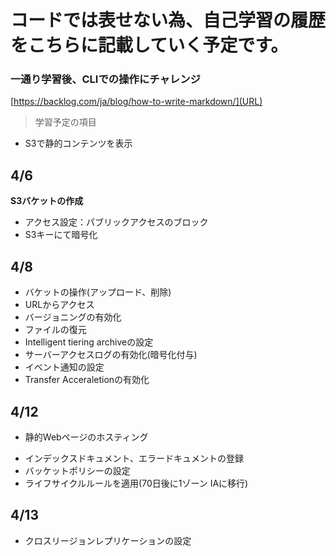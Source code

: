 # コードでは表せない為、自己学習の履歴をこちらに記載していく予定です。

### 一通り学習後、CLIでの操作にチャレンジ
[https://backlog.com/ja/blog/how-to-write-markdown/](URL)

> 学習予定の項目

 - S3で静的コンテンツを表示
## 4/6
**S3バケットの作成**
* アクセス設定：パブリックアクセスのブロック
* S3キーにて暗号化

## 4/8
* バケットの操作(アップロード、削除)
* URLからアクセス
* バージョニングの有効化
* ファイルの復元
* Intelligent tiering archiveの設定
* サーバーアクセスログの有効化(暗号化付与)
* イベント通知の設定
* Transfer Acceraletionの有効化

## 4/12
* 静的Webページのホスティング
- インデックスドキュメント、エラードキュメントの登録
- バッケットポリシーの設定
- ライフサイクルルールを適用(70日後に1ゾーン IAに移行)

## 4/13
* クロスリージョンレプリケーションの設定